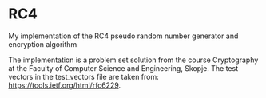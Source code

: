 # RC4
My implementation of the RC4 pseudo random number generator and encryption algorithm

The implementation is a problem set solution from the course Cryptography at the Faculty of Computer Science and Engineering, Skopje.
The test vectors in the test_vectors file are taken from: https://tools.ietf.org/html/rfc6229. 
